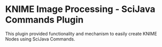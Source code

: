 KNIME Image Processing - SciJava Commands Plugin
============

This plugin provided functionality and mechanism to easily create KNIME Nodes using SciJava Commands.
